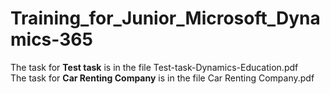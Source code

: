 # Training_for_Junior_Microsoft_Dynamics-365

The task for **Test task** is in the file Test-task-Dynamics-Education.pdf <br>
The task for **Car Renting Company** is in the file Car Renting Company.pdf
